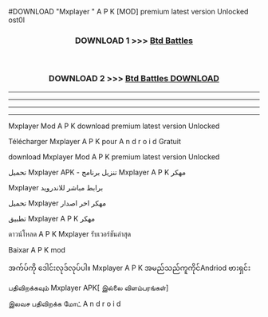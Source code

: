 #DOWNLOAD "Mxplayer " A P K [MOD] premium latest version Unlocked ost0l 



<div align="center">

<h3>DOWNLOAD 1 >>> <a href="https://getmod1.web.app/?judule=Btd Battles">Btd Battles</a></h3><br>

<h3>DOWNLOAD 2 >>> <a href="https://getmod1.web.app/?judule=Btd Battles">Btd Battles DOWNLOAD</a></h3>

</div>


----------------------------------------------------------

----------------------------------------------------------

----------------------------------------------------------

----------------------------------------------------------


Mxplayer  Mod A P K download premium latest version Unlocked

Télécharger  Mxplayer  A P K pour A n d r o i d Gratuit

download Mxplayer  Mod A P K premium latest version Unlocked

تحميل Mxplayer  APK - تنزيل برنامج Mxplayer  A P K مهكر

Mxplayer  برابط مباشر للاندرويد

تحميل Mxplayer  مهكر اخر اصدار

تطبيق Mxplayer  A P K مهكر

ดาวน์โหลด A P K Mxplayer  รับเวอร์ชันล่าสุด

Baixar A P K mod

အက်ပ်ကို ဒေါင်းလုဒ်လုပ်ပါ။ Mxplayer  A P K အမည်သည်ကူကိုင်Andriod ဗားရှင်း

பதிவிறக்கவும் Mxplayer  APK[ இல்லை விளம்பரங்கள்] 
 
இலவச பதிவிறக்க மோட் A n d r o i d



